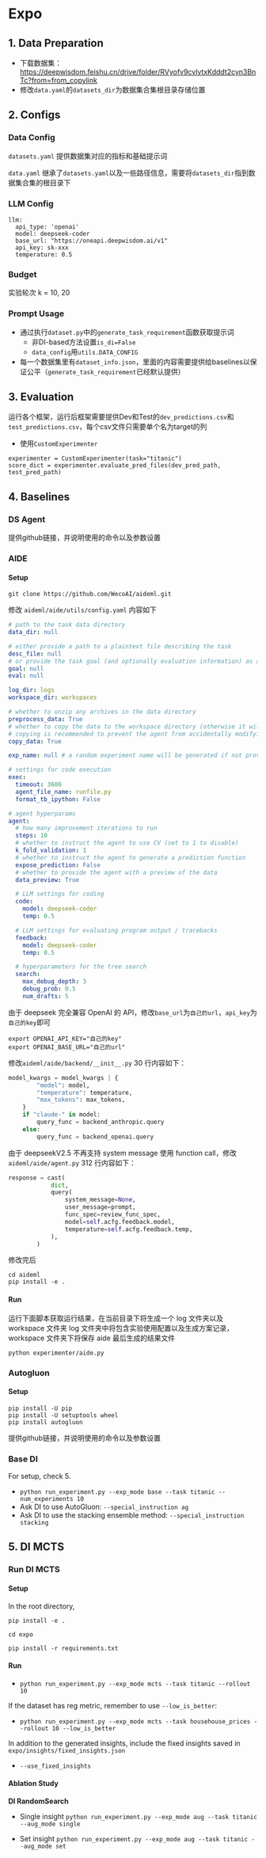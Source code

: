 # Expo




## 1. Data Preparation

- 下载数据集：https://deepwisdom.feishu.cn/drive/folder/RVyofv9cvlvtxKdddt2cyn3BnTc?from=from_copylink
- 修改`data.yaml`的`datasets_dir`为数据集合集根目录存储位置


## 2. Configs

### Data Config

`datasets.yaml` 提供数据集对应的指标和基础提示词

`data.yaml` 继承了`datasets.yaml`以及一些路径信息，需要将`datasets_dir`指到数据集合集的根目录下


### LLM Config

```
llm:
  api_type: 'openai'
  model: deepseek-coder
  base_url: "https://oneapi.deepwisdom.ai/v1"
  api_key: sk-xxx
  temperature: 0.5
```

### Budget
实验轮次 k = 10, 20


### Prompt Usage

- 通过执行`dataset.py`中的`generate_task_requirement`函数获取提示词
  - 非DI-based方法设置`is_di=False`
  - `data_config`用`utils.DATA_CONFIG`
- 每一个数据集里有`dataset_info.json`，里面的内容需要提供给baselines以保证公平（`generate_task_requirement`已经默认提供）


## 3. Evaluation

运行各个框架，运行后框架需要提供Dev和Test的`dev_predictions.csv`和`test_predictions.csv`，每个csv文件只需要单个名为target的列

- 使用`CustomExperimenter`
```
experimenter = CustomExperimenter(task="titanic")
score_dict = experimenter.evaluate_pred_files(dev_pred_path, test_pred_path)
```

## 4. Baselines
### DS Agent
提供github链接，并说明使用的命令以及参数设置


### AIDE

#### Setup

```
git clone https://github.com/WecoAI/aideml.git
```

修改 `aideml/aide/utils/config.yaml` 内容如下

```yaml
# path to the task data directory
data_dir: null

# either provide a path to a plaintext file describing the task
desc_file: null
# or provide the task goal (and optionally evaluation information) as arguments
goal: null
eval: null

log_dir: logs
workspace_dir: workspaces

# whether to unzip any archives in the data directory
preprocess_data: True
# whether to copy the data to the workspace directory (otherwise it will be symlinked)
# copying is recommended to prevent the agent from accidentally modifying the original data
copy_data: True

exp_name: null # a random experiment name will be generated if not provided

# settings for code execution
exec:
  timeout: 3600
  agent_file_name: runfile.py
  format_tb_ipython: False

# agent hyperparams
agent:
  # how many improvement iterations to run
  steps: 10
  # whether to instruct the agent to use CV (set to 1 to disable)
  k_fold_validation: 1
  # whether to instruct the agent to generate a prediction function
  expose_prediction: False
  # whether to provide the agent with a preview of the data
  data_preview: True

  # LLM settings for coding
  code:
    model: deepseek-coder
    temp: 0.5

  # LLM settings for evaluating program output / tracebacks
  feedback:
    model: deepseek-coder
    temp: 0.5

  # hyperparameters for the tree search
  search:
    max_debug_depth: 3
    debug_prob: 0.5
    num_drafts: 5
```

由于 deepseek 完全兼容 OpenAI 的 API，修改`base_url`为`自己的url`，`api_key`为`自己的key`即可

```
export OPENAI_API_KEY="自己的key"
export OPENAI_BASE_URL="自己的url"
```

修改`aideml/aide/backend/__init__.py` 30 行内容如下：

```python
model_kwargs = model_kwargs | {
        "model": model,
        "temperature": temperature,
        "max_tokens": max_tokens,
    }
    if "claude-" in model:
        query_func = backend_anthropic.query
    else:
        query_func = backend_openai.query
```

由于 deepseekV2.5 不再支持 system message 使用 function call，修改 `aideml/aide/agent.py` 312 行内容如下：

```python
response = cast(
            dict,
            query(
                system_message=None,
                user_message=prompt,
                func_spec=review_func_spec,
                model=self.acfg.feedback.model,
                temperature=self.acfg.feedback.temp,
            ),
        )
```

修改完后

```
cd aideml
pip install -e .
```

#### Run

运行下面脚本获取运行结果，在当前目录下将生成一个 log 文件夹以及 workspace 文件夹
log 文件夹中将包含实验使用配置以及生成方案记录，workspace 文件夹下将保存 aide 最后生成的结果文件

```
python experimenter/aide.py
```

### Autogluon
#### Setup
```
pip install -U pip
pip install -U setuptools wheel
pip install autogluon
```

提供github链接，并说明使用的命令以及参数设置

### Base DI 
For setup, check 5.

- `python run_experiment.py --exp_mode base --task titanic --num_experiments 10`
- Ask DI to use AutoGluon: `--special_instruction ag`
- Ask DI to use the stacking ensemble method: `--special_instruction stacking`




## 5. DI MCTS

### Run DI MCTS

#### Setup
In the root directory, 

```
pip install -e .

cd expo

pip install -r requirements.txt
```

#### Run

- `python run_experiment.py --exp_mode mcts --task titanic --rollout 10`

If the dataset has reg metric, remember to use `--low_is_better`:

- `python run_experiment.py --exp_mode mcts --task househouse_prices --rollout 10 --low_is_better`


In addition to the generated insights, include the fixed insights saved in `expo/insights/fixed_insights.json`
- `--use_fixed_insights`
  


#### Ablation Study

**DI RandomSearch**

- Single insight
`python run_experiment.py --exp_mode aug --task titanic --aug_mode single`

- Set insight
`python run_experiment.py --exp_mode aug --task titanic --aug_mode set`









